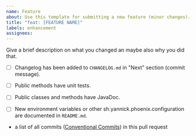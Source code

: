 ```yaml
---
name: Feature
about: Use this template for submitting a new feature (minor changes).
title: "feat: [FEATURE NAME]"
labels: enhancement
assignees:
---
```



Give a brief description on what you changed an maybe also why you did that.

- [ ] Changelog has been added to `CHANGELOG.md` in "Next" section (commit
  message).
- [ ] Public methods have unit tests.
- [ ] Public classes and methods have JavaDoc.
- [ ] New environment variables or other sh.yannick.phoenix.configuration are
  documented
  in `README.md`.


- a list of all
  commits ([Conventional Commits](https://www.conventionalcommits.org/en/v1.0.0))
  in this pull request

